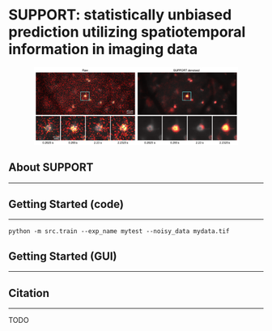 # SUPPORT: statistically unbiased prediction utilizing spatiotemporal information in imaging data

<div align="center"><img src="thumbnail.png" width="80%"/></div>

## About SUPPORT
---

## Getting Started (code)
---
```
python -m src.train --exp_name mytest --noisy_data mydata.tif
```

## Getting Started (GUI)
---

## Citation
---
TODO